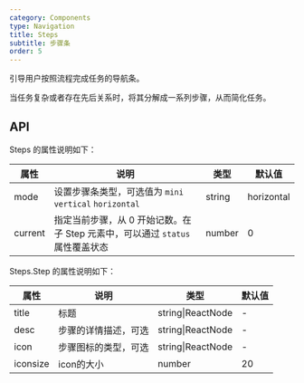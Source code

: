 ```yaml
---
category: Components
type: Navigation
title: Steps
subtitle: 步骤条
order: 5
---
```


引导用户按照流程完成任务的导航条。

当任务复杂或者存在先后关系时，将其分解成一系列步骤，从而简化任务。

## API
Steps 的属性说明如下：

属性 | 说明 | 类型 | 默认值
-----|-----|-----|------
mode | 设置步骤条类型，可选值为 `mini` `vertical` `horizontal` | string | horizontal
current | 指定当前步骤，从 0 开始记数。在子 Step 元素中，可以通过 `status` 属性覆盖状态 | number | 0 |


Steps.Step 的属性说明如下：

属性 | 说明 | 类型 | 默认值
-----|-----|-----|------
title | 标题 | string\|ReactNode | -     
desc | 步骤的详情描述，可选 | string\|ReactNode | -  
icon | 步骤图标的类型，可选 | string\|ReactNode | -
iconsize| icon的大小      | number |  20
